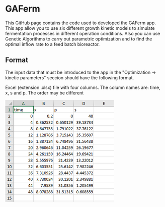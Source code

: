 # GAFerm
This GitHub page contains the code used to developed the GAFerm app. This app allow you to use six different growth kinetic models to simulate fermentation processes in different operation conditions. Also you can use Genetic Algorithms to carry out parametric optimization and to find the optimal inflow rate to a feed batch bioreactor.


## Format
The input data that must be introduced to the app in the "Optimization -> kinetic parameters" seccion should have the following format. 

Excel (extension .xlsx) file with four columns. The column names are: time, x, s and p. The order may be different  

![Alt text](readme_files/data_format.PNG)


